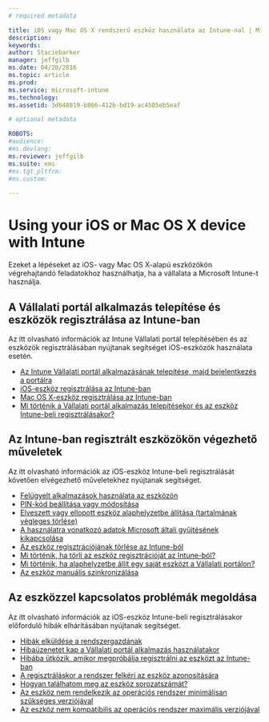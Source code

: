 ```yaml
---
# required metadata

title: iOS vagy Mac OS X rendszerű eszköz használata az Intune-nal | Microsoft Intune
description:
keywords:
author: Staciebarker
manager: jeffgilb
ms.date: 04/28/2016
ms.topic: article
ms.prod:
ms.service: microsoft-intune
ms.technology:
ms.assetid: 3d648819-b866-412b-bd19-ac4505eb5eaf

# optional metadata

ROBOTS:
#audience:
#ms.devlang:
ms.reviewer: jeffgilb
ms.suite: ems
#ms.tgt_pltfrm:
#ms.custom:

---
```


# Using your iOS or Mac OS X device with Intune

Ezeket a lépéseket az iOS- vagy Mac OS X-alapú eszközökön végrehajtandó feladatokhoz használhatja, ha a vállalata a Microsoft Intune-t használja.

## A Vállalati portál alkalmazás telepítése és eszközök regisztrálása az Intune-ban

Az itt olvasható információk az Intune Vállalati portál telepítésében és az eszközök regisztrálásában nyújtanak segítséget iOS-eszközök használata esetén.

- [Az Intune Vállalati portál alkalmazásának telepítése, majd bejelentkezés a portálra](install-and-sign-in-to-the-intune-company-portal-app-ios.md)</br>
- [iOS-eszköz regisztrálása az Intune-ban](enroll-your-device-in-intune-ios.md)</br>
- [Mac OS X-eszköz regisztrálása az Intune-ban](enroll-your-device-in-intune-mac-os-x.md)</br>
- [Mi történik a Vállalati portál alkalmazás telepítésekor és az eszköz Intune-beli regisztrálásakor?](what-happens-if-you-install-the-Company-Portal-app-and-enroll-your-device-in-intune-ios.md)</br>

## Az Intune-ban regisztrált eszközökön végezhető műveletek

Az itt olvasható információk az iOS-eszköz Intune-beli regisztrálását követően elvégezhető műveletekhez nyújtanak segítséget.

- [Felügyelt alkalmazások használata az eszközön](use-managed-apps-on-your-device-ios.md)</br>
- [PIN-kód beállítása vagy módosítása](set-or-change-your-passcode-ios.md)</br>
- [Elveszett vagy ellopott eszköz alaphelyzetbe állítása (tartalmának végleges törlése)](reset-erase-your-lost-or-stolen-device-ios.md)</br>
- [A használatra vonatkozó adatok Microsoft általi gyűjtésének kikapcsolása](turn-off-microsoft-usage-data-collection-ios.md)</br>
- [Az eszköz regisztrációjának törlése az Intune-ból](unenroll-your-device-from-intune-ios.md)</br>
- [Mi történik, ha törli az eszköz regisztrációját az Intune-ból?](what-happens-if-you-unenroll-your-device-from-intune-ios.md)</br>
- [Mi történik, ha alaphelyzetbe állít egy saját eszközt a Vállalati portálon?](what-happens-if-you-reset-your-device-using-the-company-portal-ios.md)</br>
- [Az eszköz manuális szinkronizálása](sync-your-device-manually-ios.md)

## Az eszközzel kapcsolatos problémák megoldása

Az itt olvasható információk az iOS-eszköz Intune-beli regisztrálásakor előforduló hibák elhárításában nyújtanak segítséget.

- [Hibák elküldése a rendszergazdának](send-errors-to-your-it-admin-ios.md)</br>
- [Hibaüzenetet kap a Vállalati portál alkalmazás használatakor](you-get-an-error-while-using-the-company-portal-app-ios.md)</br>
- [Hibába ütközik, amikor megpróbálja regisztrálni az eszközt az Intune-ban](you-see-errors-while-trying-to-enroll-your-device-in-intune-ios.md)</br>
- [A regisztráláskor a rendszer felkéri az eszköz azonosítására](you-are-asked-to-identify-your-device-when-trying-to-enroll-ios.md)</br>
- [Hogyan találhatom meg az eszköz sorozatszámát?](how-do-i-find-the-serial-number-on-my-device-ios.md)</br>
- [Az eszköz nem rendelkezik az operációs rendszer minimálisan szükséges verziójával](device-doesnt-have-the-required-minimum-operating-system-version-ios.md)</br>
- [Az eszköz nem kompatibilis az operációs rendszer maximális verziójával](device-doesnt-comply-with-the-maximum-operating-system-version-ios.md)




<!--HONumber=Jun16_HO1-->


